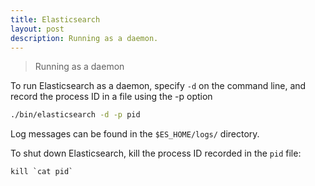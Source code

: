 ```yaml
---
title: Elasticsearch
layout: post
description: Running as a daemon.
---
```


> Running as a daemon

To run Elasticsearch as a daemon, specify `-d` on the command line, and record the process ID in a file using the -p option

```bash
./bin/elasticsearch -d -p pid
```

Log messages can be found in the `$ES_HOME/logs/` directory.

To shut down Elasticsearch, kill the process ID recorded in the `pid` file:

```shell
kill `cat pid`
```

